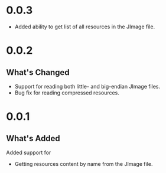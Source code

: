 # 0.0.3
* Added ability to get list of all resources in the JImage file.


# 0.0.2

## What's Changed
* Support for reading both little- and big-endian JImage files.
* Bug fix for reading compressed resources.


# 0.0.1

## What's Added
Added support for
* Getting resources content by name from the JImage file.
